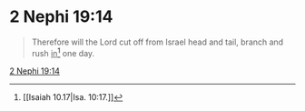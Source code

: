 # 2 Nephi 19:14

> Therefore will the Lord cut off from Israel head and tail, branch and rush <u>in</u>[^a] one day.

[2 Nephi 19:14](https://www.churchofjesuschrist.org/study/scriptures/bofm/2-ne/19?lang=eng&id=p14#p14)


[^a]: [[Isaiah 10.17|Isa. 10:17.]]
